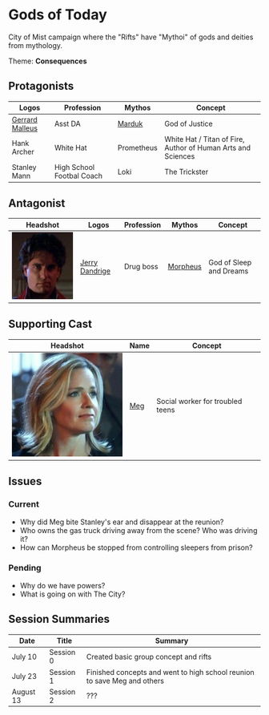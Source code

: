 # Gods of Today

City of Mist campaign where the "Rifts" have "Mythoi" of gods and deities from mythology.

Theme: **Consequences**

## Protagonists

|   Logos   |   Profession           |   Mythos      |   Concept
|-----------|--------|---------------|------------------
|   [Gerrard Malleus](docs/gerrard.html "Gerrard Malleus") | Asst DA |   [Marduk](docs/marduk.html "Marduk")      |   God of Justice
|   Hank Archer | White Hat                      |   Prometheus  |   White Hat / Titan of Fire, Author of Human Arts and Sciences
|   Stanley Mann | High School Footbal Coach     |   Loki        |   The Trickster

## Antagonist

| Headshot |   Logos  | Profession  |   Mythos      |   Concept
|----------|----------|-------------|---------------|------------------
| ![Jerry](assets/images/jerry.png "Jerry") | [Jerry Dandrige](docs/morpheus.html "Jerry Dandrige") | Drug boss |   [Morpheus](docs/morpheus.html "Morpheus")      |   God of Sleep and Dreams

## Supporting Cast

| Headshot  |   Name                            |   Concept      
|-----------|-------------------------------|------------------
| ![Meg](assets/images/meg.png "Meg")   |[Meg](docs/meg.html "Megan")    |  Social worker for troubled teens




## Issues

### Current

* Why did Meg bite Stanley's ear and disappear at the reunion?
* Who owns the gas truck driving away from the scene?  Who was driving it?
* How can Morpheus be stopped from controlling sleepers from prison?

### Pending

* Why do we have powers?
* What is going on with The City?


## Session Summaries

|   Date        |   Title       |   Summary
|---------------|---------------|------------------
|   July 10     |   Session 0   |   Created basic group concept and rifts
|   July 23     |   Session 1   |   Finished concepts and went to high school reunion to save Meg and others    
|   August 13   |   Session 2   |   ???